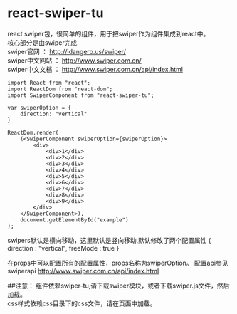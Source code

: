# react-swiper-tu
react swiper包，很简单的组件，用于把swiper作为组件集成到react中。</br>
核心部分是由swiper完成</br>
swiper官网 ： http://idangero.us/swiper/</br>
swiper中文网站 ： http://www.swiper.com.cn/ </br>
swiper中文文档 ： http://www.swiper.com.cn/api/index.html</br>

```
import React from "react";
import ReactDom from "react-dom";
import SwiperComponent from "react-swiper-tu";

var swiperOption = {
	direction: "vertical"
}

ReactDom.render(
	(<SwiperComponent swiperOption={swiperOption}>
		<div>
			<div>1</div>
			<div>2</div>
			<div>3</div>
			<div>4</div>
			<div>5</div>
			<div>6</div>
			<div>7</div>
			<div>8</div>
			<div>9</div>
		</div>
	</SwiperComponent>),
	document.getElementById("example")
);
```

swipers默认是横向移动，这里默认是竖向移动,默认修改了两个配置属性
{
direction : "vertical",
freeMode : true
}

在props中可以配置所有的配置属性，props名称为swiperOption。
配置api参见swiperapi http://www.swiper.com.cn/api/index.html</br>

##注意：
组件依赖swiper-tu,请下载swiper模块，或者下载swiper.js文件，然后加载。</br>
css样式依赖css目录下的css文件，请在页面中加载。

